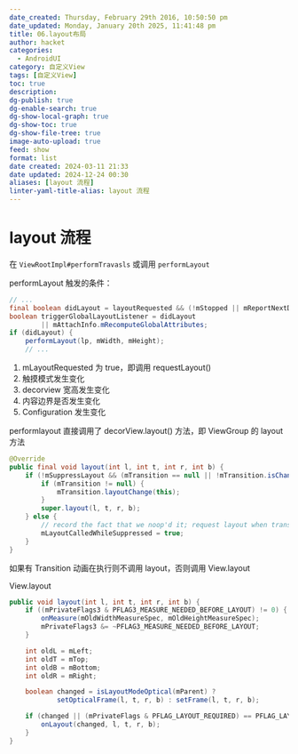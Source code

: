 ```yaml
---
date_created: Thursday, February 29th 2016, 10:50:50 pm
date_updated: Monday, January 20th 2025, 11:41:48 pm
title: 06.layout布局
author: hacket
categories:
  - AndroidUI
category: 自定义View
tags: [自定义View]
toc: true
description: 
dg-publish: true
dg-enable-search: true
dg-show-local-graph: true
dg-show-toc: true
dg-show-file-tree: true
image-auto-upload: true
feed: show
format: list
date created: 2024-03-11 21:33
date updated: 2024-12-24 00:30
aliases: [layout 流程]
linter-yaml-title-alias: layout 流程
---
```


# layout 流程

在 `ViewRootImpl#performTravasls` 或调用 `performLayout`

performLayout 触发的条件：

```java
// ...
final boolean didLayout = layoutRequested && (!mStopped || mReportNextDraw);
boolean triggerGlobalLayoutListener = didLayout
        || mAttachInfo.mRecomputeGlobalAttributes;
if (didLayout) {
    performLayout(lp, mWidth, mHeight);
    // ...
```

1. mLayoutRequested 为 true，即调用 requestLayout()
2. 触摸模式发生变化
3. decorview 宽高发生变化
4. 内容边界是否发生变化
5. Configuration 发生变化

performlayout 直接调用了 decorView.layout() 方法，即 ViewGroup 的 layout 方法

```java
@Override
public final void layout(int l, int t, int r, int b) {
    if (!mSuppressLayout && (mTransition == null || !mTransition.isChangingLayout())) {
        if (mTransition != null) {
            mTransition.layoutChange(this);
        }
        super.layout(l, t, r, b);
    } else {
        // record the fact that we noop'd it; request layout when transition finishes
        mLayoutCalledWhileSuppressed = true;
    }
}
```

如果有 Transition 动画在执行则不调用 layout，否则调用 View.layout

View.layout

```java
public void layout(int l, int t, int r, int b) {
    if ((mPrivateFlags3 & PFLAG3_MEASURE_NEEDED_BEFORE_LAYOUT) != 0) {
        onMeasure(mOldWidthMeasureSpec, mOldHeightMeasureSpec);
        mPrivateFlags3 &= ~PFLAG3_MEASURE_NEEDED_BEFORE_LAYOUT;
    }

    int oldL = mLeft;
    int oldT = mTop;
    int oldB = mBottom;
    int oldR = mRight;

    boolean changed = isLayoutModeOptical(mParent) ?
            setOpticalFrame(l, t, r, b) : setFrame(l, t, r, b);

    if (changed || (mPrivateFlags & PFLAG_LAYOUT_REQUIRED) == PFLAG_LAYOUT_REQUIRED) {
        onLayout(changed, l, t, r, b);
    }
}
```
